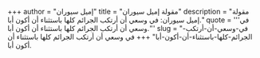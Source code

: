 +++
author = "إميل سيوران"
title = "مقولة إميل سيوران"
description = "مقولة إميل سيوران: في وسعي أن أرتكب الجرائم كلها باستثناء أن أكون أبا."
quote = '''في وسعي أن أرتكب الجرائم كلها باستثناء أن أكون أبا.''' 
slug = "في-وسعي-أن-أرتكب-الجرائم-كلها-باستثناء-أن-أكون-أبا"
+++
في وسعي أن أرتكب الجرائم كلها باستثناء أن أكون أبا.
